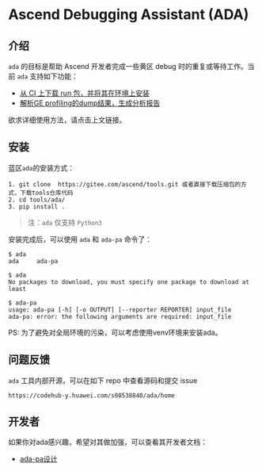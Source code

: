 # Ascend Debugging Assistant (ADA)

## 介绍

`ada` 的目标是帮助 Ascend 开发者完成一些黄区 debug 时的重复或等待工作。当前 `ada` 支持如下功能：

* [从 CI 上下载 run  包，并将其在环境上安装](doc/ada_install.md)
* [解析GE profiling的dump结果，生成分析报告](doc/ada_pa.md)

欲求详细使用方法，请点击上文链接。

## 安装
蓝区`ada`的安装方式：

```shell
1. git clone  https://gitee.com/ascend/tools.git 或者直接下载压缩包的方式，下载tools仓库代码
2. cd tools/ada/
3. pip install .
```

> 注：`ada` 仅支持 `Python3`

安装完成后，可以使用 `ada` 和 `ada-pa` 命令了：

```shell
$ ada
ada     ada-pa  

$ ada
No packages to download, you must specify one package to download at least

$ ada-pa
usage: ada-pa [-h] [-o OUTPUT] [--reporter REPORTER] input_file
ada-pa: error: the following arguments are required: input_file
```

PS: 为了避免对全局环境的污染，可以考虑使用venv环境来安装ada。

## 问题反馈

`ada` 工具内部开源，可以在如下 repo 中查看源码和提交 issue

`https://codehub-y.huawei.com/s00538840/ada/home`

## 开发者

如果你对ada感兴趣，希望对其做加强，可以查看其开发者文档：

* [ada-pa设计](doc/ada_pa_dev.md)
